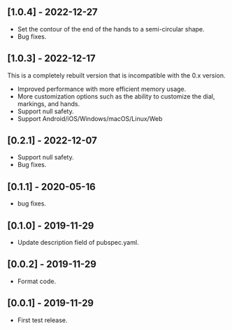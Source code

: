 ## [1.0.4] - 2022-12-27
* Set the contour of the end of the hands to a semi-circular shape.
* Bug fixes.

## [1.0.3] - 2022-12-17
This is a completely rebuilt version that is incompatible with the 0.x version.
* Improved performance with more efficient memory usage.
* More customization options such as the ability to customize the dial, markings, and hands.
* Support null safety.
* Support Android/iOS/Windows/macOS/Linux/Web

## [0.2.1] - 2022-12-07
* Support null safety.
* Bug fixes.

## [0.1.1] - 2020-05-16
* bug fixes.

## [0.1.0] - 2019-11-29
* Update description field of pubspec.yaml.

## [0.0.2] - 2019-11-29
* Format code.

## [0.0.1] - 2019-11-29
* First test release.
